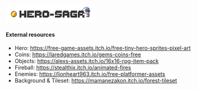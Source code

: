 ![Hero-Sage Logo](/DGD-Heroes/Assets/Graphics/Objects/gameBannerSlaphScreen.png)

#### External resources
- Hero: https://free-game-assets.itch.io/free-tiny-hero-sprites-pixel-art
- Coins: https://laredgames.itch.io/gems-coins-free
- Objects: https://alexs-assets.itch.io/16x16-rpg-item-pack
- Fireball: https://stealthix.itch.io/animated-fires
- Enemies: https://lionheart963.itch.io/free-platformer-assets
- Background & Tileset: https://mamanezakon.itch.io/forest-tileset
